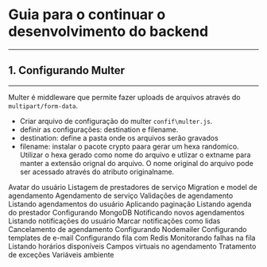 # Guia para o continuar o desenvolvimento do backend

---

## 1. Configurando Multer

---

Multer é middleware que permite fazer uploads de arquivos através do `multipart/form-data`.

- Criar arquivo de configuração do multer `confif\multer.js`.
- definir as configurações: destination e filename.
- destination: define a pasta onde os arquivos serão gravados
- filename: instalar o pacote crypto paara gerar um hexa randomico. Utilizar o hexa gerado como nome do arquivo e utlizar o extname para manter a extensão orignal do arquivo. O nome original do arquivo pode ser acessado através do atributo originalname.

Avatar do usuário
Listagem de prestadores de serviço
Migration e model de agendamento
Agendamento de serviço
Validações de agendamento
Listando agendamentos do usuário
Aplicando paginação
Listando agenda do prestador
Configurando MongoDB
Notificando novos agendamentos
Listando notificações do usuário
Marcar notificações como lidas
Cancelamento de agendamento
Configurando Nodemailer
Configurando templates de e-mail
Configurando fila com Redis
Monitorando falhas na fila
Listando horários disponíveis
Campos virtuais no agendamento
Tratamento de exceções
Variáveis ambiente
